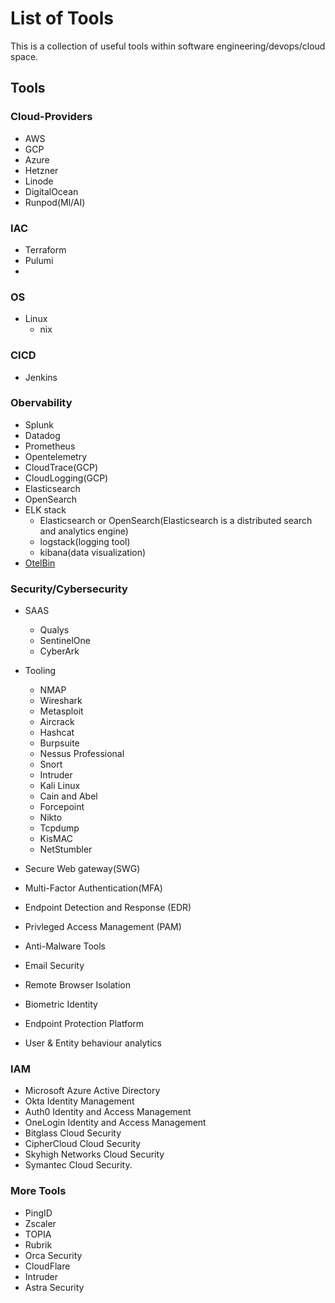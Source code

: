 
# List of Tools 

This is a collection of useful tools within software engineering/devops/cloud space. 

## Tools

### Cloud-Providers
- AWS
- GCP
- Azure
- Hetzner
- Linode
- DigitalOcean
- Runpod(Ml/AI)


### IAC 
- Terraform 
- Pulumi
- 

### OS
- Linux 
	- nix 

### CICD
- Jenkins


### Obervability
- Splunk
- Datadog
- Prometheus
- Opentelemetry
- CloudTrace(GCP)
- CloudLogging(GCP)
- Elasticsearch
- OpenSearch
- ELK stack
	- Elasticsearch or OpenSearch(Elasticsearch is a distributed search and analytics engine)
	- logstack(logging tool)
	- kibana(data visualization)
- [OtelBin](https://www.otelbin.io/)	


### Security/Cybersecurity
- SAAS
	- Qualys
	- SentinelOne
	- CyberArk

- Tooling
	- NMAP
	- Wireshark 
	- Metasploit 
	- Aircrack 
	- Hashcat  
	- Burpsuite 
	- Nessus Professional 
	- Snort
	- Intruder
	- Kali Linux
	- Cain and Abel
	- Forcepoint
	- Nikto
	- Tcpdump
	- KisMAC
	- NetStumbler

- Secure Web gateway(SWG)	

- Multi-Factor Authentication(MFA)

- Endpoint Detection and Response (EDR)
- Privleged Access Management (PAM)
- Anti-Malware Tools
- Email Security 
- Remote Browser Isolation
- Biometric Identity 
- Endpoint Protection Platform 
- User & Entity behaviour analytics
 


### IAM 
- Microsoft Azure Active Directory
- Okta Identity Management
- Auth0 Identity and Access Management
- OneLogin Identity and Access Management
- Bitglass Cloud Security
- CipherCloud Cloud Security
- Skyhigh Networks Cloud Security
- Symantec Cloud Security.


### More Tools
- PingID
- Zscaler
- TOPIA
- Rubrik
- Orca Security
- CloudFlare
- Intruder
- Astra Security












